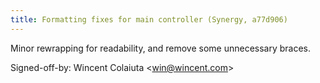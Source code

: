 ```yaml
---
title: Formatting fixes for main controller (Synergy, a77d906)
---
```


Minor rewrapping for readability, and remove some unnecessary braces.

Signed-off-by: Wincent Colaiuta &lt;win@wincent.com&gt;
